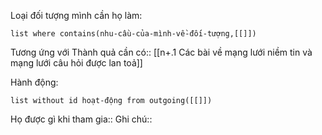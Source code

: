 Loại đối tượng mình cần họ làm:
```dataview
list where contains(nhu-cầu-của-mình-về-đối-tượng,[[]])
```
Tương ứng với Thành quả cần có:: [[n+.1 Các bài về mạng lưới niềm tin và mạng lưới câu hỏi được lan toả]]

Hành động:
```dataview
list without id hoạt-động from outgoing([[]])
```

Họ được gì khi tham gia::
Ghi chú:: 

